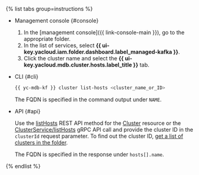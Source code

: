 {% list tabs group=instructions %}

- Management console {#console}

   1. In the [management console]({{ link-console-main }}), go to the appropriate folder.
   1. In the list of services, select **{{ ui-key.yacloud.iam.folder.dashboard.label_managed-kafka }}**.
   1. Click the cluster name and select the **{{ ui-key.yacloud.mdb.cluster.hosts.label_title }}** tab.

- CLI {#cli}

   ```bash
   {{ yc-mdb-kf }} cluster list-hosts <cluster_name_or_ID>
   ```

   The FQDN is specified in the command output under `NAME`.

- API {#api}

   Use the [listHosts](../../../managed-kafka/api-ref/Cluster/listHosts.md) REST API method for the [Cluster](../../../managed-kafka/api-ref/Cluster/index.md) resource or the [ClusterService/listHosts](../../../managed-kafka/api-ref/grpc/Cluster/listHosts.md) gRPC API call and provide the cluster ID in the `clusterId` request parameter. To find out the cluster ID, [get a list of clusters in the folder](../../../managed-kafka/operations/cluster-list.md#list-clusters).

   The FQDN is specified in the response under `hosts[].name`.

{% endlist %}